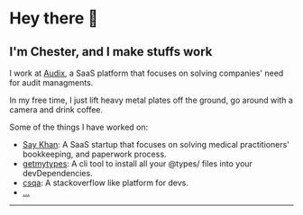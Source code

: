 # Hey there 👋

## I'm Chester, and I make stuffs work

I work at [Audix](https://audix.io), a SaaS platform that focuses on solving companies' need for audit managments.

In my free time, I just lift heavy metal plates off the ground, go around with a camera and drink coffee.

Some of the things I have worked on:

- [Say Khan](https://saykhan.app): A SaaS startup that focuses on solving medical practitioners' bookkeeping, and paperwork process.
- [getmytypes](https://github.com/halchester/getmytypes): A cli tool to install all your @types/<any> files into your devDependencies.
- [csqa](https://github.com/halchester/csqa): A stackoverflow like platform for devs.
- [...](https://github.com/halchester)

---
